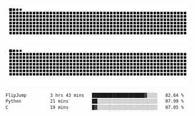 ![Snake Animation](https://raw.githubusercontent.com/tomhea/tomhea/output/github-contribution-grid-snake-dark.svg#gh-dark-mode-only)
![Snake Animation](https://raw.githubusercontent.com/tomhea/tomhea/output/github-contribution-grid-snake.svg#gh-light-mode-only)

<p></p>

<!--START_SECTION:waka-->

```txt
FlipJump         3 hrs 43 mins   ████████████████████▓░░░░   82.64 %
Python           21 mins         ██░░░░░░░░░░░░░░░░░░░░░░░   07.99 %
C                19 mins         █▓░░░░░░░░░░░░░░░░░░░░░░░   07.05 %
```

<!--END_SECTION:waka-->
